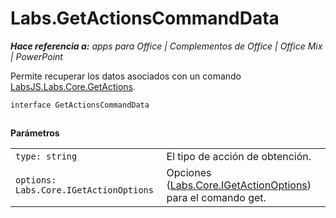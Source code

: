 
# <a name="labs.getactionscommanddata"></a>Labs.GetActionsCommandData

 _**Hace referencia a:** apps para Office | Complementos de Office | Office Mix | PowerPoint_

Permite recuperar los datos asociados con un comando [LabsJS.Labs.Core.GetActions](../../reference/office-mix/labsjs.labs.core.getactions.md).

```
interface GetActionsCommandData
```


## 

 **Parámetros**


|||
|:-----|:-----|
| `type: string`|El tipo de acción de obtención.|
| `options: Labs.Core.IGetActionOptions`|Opciones ([Labs.Core.IGetActionOptions](../../reference/office-mix/labs.core.igetactionoptions.md)) para el comando get.|
